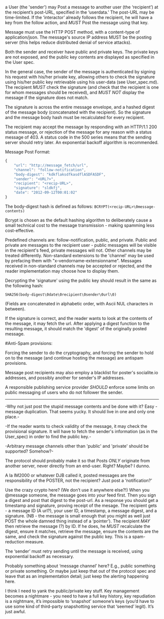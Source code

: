 a User (the 'sender') may Post a message to another user (the ‘recipient’) at the recipient’s post-URL, specified in the ‘userdata.’ The post-URL may be time-limited. If the ‘interactor’ already follows the recipient, he will have a key from the follow action, and *MUST* Post the message using that key.

Message must use the HTTP POST method, with a content-type of application/json. The message's source IP address MUST be the posting server (this helps reduce distributed denial of service attacks).

Both the sender and receiver have public and private keys. The private keys are not exposed, and the public key contents are displayed as specified in the User spec.

In the general case, the sender of the message is authenticated by signing his request with his/her private key, allowing others to check the signature using his/her public key retrievable using his user-data (see User_spec.md). The recipient *MUST* check the signature (and check that the recipient is one for whom messages should be received), and *MUST NOT* display the message if the signature does not match.

The signature is across the entire message envelope, and a hashed digest of the message body (concatenated with the recipient). So the signature and the message body hash must be recalculated for every recipient.

The recipient may accept the message by responding with an HTTP/1.1 200 status message, or rejection of the message for any reason with a status message of 403. A status code in the 500 series means that the sending server should retry later. An exponential backoff algorithm is recommended.

Message Post Format:
```js
{
	"url": "http://message_fetch/url",
	"channel": "follow-notification",
	"body-digest": "kdkflaksdfkasdflASDFASDF",
	"sender": "<URL?>",
	"recipient": "<recip-URL>",
	"signature": "sldkfj",
	"date": "2012-09-12T00:01:02"
}
```

The body-digest hash is defined as follows:
```BCRYPT(<recip-URL>\0message-contents)```

Bcrypt is chosen as the default hashing algorithm to deliberately cause a small technical cost to the message transmission - making spamming less cost-effective.

Predefined channels are: follow-notification, public, and private. Public and private are messages to the recipient user - public messages will be visible in the recipient's feed, private messages will not. Other channels may be treated differently. Non-standard extensions to the 'channel' may be used by prefacing them with "x-vendorname-extensionname". Messages received in non-standard channels may be accepted or rejected, and the reader implementation may choose how to display them.

Decrypting the 'signature' using the public key should result in the same as the following hash:

```
SHA256(body-digest\0date\0recipient\0sender\0url\0)
```

(Fields are concatenated in alphabetic order, with Ascii NUL characters in between).

If the signature is correct, and the reader wants to look at the contents of the message, it may fetch the url. After applying a digest function to the resulting message, it should match the 'digest' of the originally posted message.

#Anti-Spam provisions: 

Forcing the sender to do the cryptography, and forcing the sender to hold on to the message (and continue hosting the message) are antispam provisions.

Message post recipients may also employ a blacklist for poster's socialite.io addresses, and possibly another for sender's IP addresses.

A responsible publishing service provider *SHOULD* enforce some limits on public messaging of users who do not follower the sender.

------------------------------------------------

-Why not just post the stupid message contents and be done with it? Easy - message duplication. That seems yucky. It should live in one and only one place.-

-If the reader wants to check validity of the message, it may check the provisional signature. It will have to fetch the sender's information (as in the User_spec) in order to find the public key.-

-Arbitrary message channels other than 'public' and 'private' should be supported? Somehow?-

The protocol should probably make it so that Posts *ONLY* originate from another server, never directly from an end-user. Right? Maybe? I dunno.

A la IM2000 or whatever DJB called it, posted messages are the responsibility of the POSTER, not the recipient? Just post a ‘notification?’

Use the crazy crypto here? (We don’t use it anywhere else?!) When you @message someone, the message goes into *your* feed first. Then you sign a digest and post that digest to the post-url. As a response you should get a timestamp and signature, proving receipt of the mesage. The recipient gets - a message ID (A url?), your user ID, a timestamp, a message digest, and a signature. (NB - the message is small enough that you might as well just POST the whole damned thing instead of a ‘pointer’). The recipient *MAY* then retrieve the message (?) by ID. If he does, he *MUST* recalculate the digest, ensure it matches, retrieve the message, ensure the contents are the same, and check the signature against the public key. This is a spam-reduction measure.

The ‘sender’ must retry sending until the message is received, using exponential backoff as necessary.

Probably something about ‘message channel’ here? E.g., public something or private something. Or maybe just keep that out of the protocol spec and leave that as an implementation detail; just keep the alerting happening here.

I think I need to yank the public/private key stuff. Key management becomes a nightmare - you need to have a full key history, key repudiation is a nightmare, it’s impossible to ‘snapshot’ someone’s keys (you’d have to use some kind of third-party snapshotting service that ‘seemed’ legit). It’s just awful.
